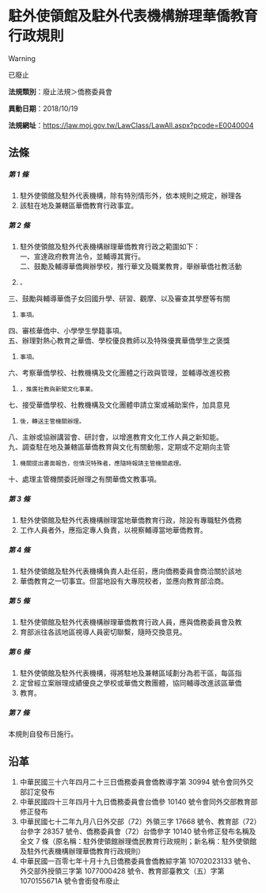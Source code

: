 # 駐外使領館及駐外代表機構辦理華僑教育行政規則


> [!WARNING]
> 已廢止


**法規類別**：廢止法規＞僑務委員會

**異動日期**：2018/10/19  

**法規網址**：https://law.moj.gov.tw/LawClass/LawAll.aspx?pcode=E0040004



## 法條
##### 第 1 條
1. 駐外使領館及駐外代表機構，除有特別情形外，依本規則之規定，辦理各
1. 該駐在地及兼轄區華僑教育行政事宜。

##### 第 2 條
1. 駐外使領館及駐外代表機構辦理華僑教育行政之範圍如下：  
一、宣達政府教育法令，並輔導其實行。  
二、鼓勵及輔導華僑興辦學校，推行華文及職業教育，舉辦華僑社教活動
1.     。  
三、鼓勵與輔導華僑子女回國升學、研習、觀摩、以及審查其學歷等有關
1.     事項。  
四、審核華僑中、小學學生學籍事項。  
五、辦理對熱心教育之華僑、學校優良教師以及特殊優異華僑學生之褒獎
1.     事項。  
六、考察華僑學校、社教機構及文化團體之行政與管理，並輔導改進校務
1.     ，推廣社教與新聞文化事業。  
七、接受華僑學校、社教機構及文化團體申請立案或補助案件，加具意見
1.     後，轉送主管機關辦理。  
八、主辦或協辦講習會、研討會，以增進教育文化工作人員之新知能。  
九、調查駐在地及兼轄區華僑教育與文化有關動態，定期或不定期向主管
1.     機關提出書面報告，但情況特殊者，應隨時報請主管機關處理。  
十、處理主管機關委託辦理之有關華僑文教事項。

##### 第 3 條
1. 駐外使領館及駐外代表機構辦理當地華僑教育行政，除設有專職駐外僑務
1. 工作人員者外，應指定專人負責，以視察輔導當地華僑教育。

##### 第 4 條
1. 駐外使領館及駐外代表機構負責人赴任前，應向僑務委員會商洽關於該地
1. 華僑教育之一切事宜。但當地設有大專院校者，並應向教育部洽商。

##### 第 5 條
1. 駐外使領館及駐外代表機構辦理華僑教育行政人員，應與僑務委員會及教
1. 育部派往各該地區視導人員密切聯繫，隨時交換意見。

##### 第 6 條
1. 駐外使領館及駐外代表機構，得將駐地及兼轄區域劃分為若干區，每區指
1. 定曾經立案辦理成績優良之學校或華僑文教團體，協同輔導改進該區華僑
1. 教育。

##### 第 7 條
本規則自發布日施行。

## 沿革
1. 中華民國三十六年四月二十三日僑務委員會僑教導字第 30994  號令會同外交部訂定發布
1. 中華民國四十三年四月十九日僑務委員會台僑參 10140  號令會同外交部教育部修正發布
1. 中華民國七十二年九月八日外交部（72）外領三字 17668  號令、教育部（72）台參字 28357  號令、僑務委員會（72）台僑參字 10140  號令修正發布名稱及全文 7  條（原名稱：駐外使領館辦理僑民教育行政規則；新名稱：駐外使領館及駐外代表機構辦理華僑教育行政規則）
1. 中華民國一百零七年十月十九日僑務委員會僑教綜字第 10702023133  號令、外交部外授領三字第 1077000428 號令、教育部臺教文（五）字第 1070155671A  號令會銜發布廢止
